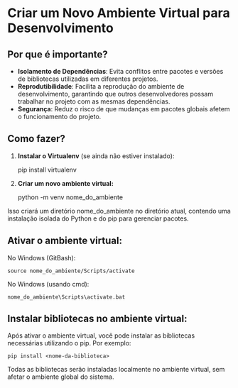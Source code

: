 # Criar um Novo Ambiente Virtual para Desenvolvimento

## Por que é importante?

- **Isolamento de Dependências**: Evita conflitos entre pacotes e versões de bibliotecas utilizadas em diferentes projetos.
- **Reprodutibilidade**: Facilita a reprodução do ambiente de desenvolvimento, garantindo que outros desenvolvedores possam trabalhar no projeto com as mesmas dependências.
- **Segurança**: Reduz o risco de que mudanças em pacotes globais afetem o funcionamento do projeto.

## Como fazer?

1. **Instalar o Virtualenv** (se ainda não estiver instalado):

	pip install virtualenv


2. **Criar um novo ambiente virtual:**


	python -m venv nome_do_ambiente

Isso criará um diretório nome_do_ambiente no diretório atual, contendo uma instalação isolada do Python e do pip para gerenciar pacotes.


## Ativar o ambiente virtual:


No Windows (GitBash):

	source nome_do_ambiente/Scripts/activate

No Windows (usando cmd):

	nome_do_ambiente\Scripts\activate.bat



## Instalar bibliotecas no ambiente virtual:

Após ativar o ambiente virtual, você pode instalar as bibliotecas necessárias utilizando o pip. Por exemplo:


	pip install <nome-da-biblioteca>


Todas as bibliotecas serão instaladas localmente no ambiente virtual, sem afetar o ambiente global do sistema.
